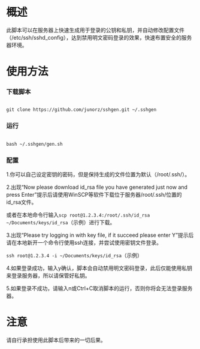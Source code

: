 <h1>概述</h1>
此脚本可以在服务器上快速生成用于登录的公钥和私钥，并自动修改配置文件（/etc/ssh/sshd_config），达到禁用明文密码登录的效果，快速布置安全的服务器环境。


<h1>使用方法</h1>
<h3>下载脚本</h3>
<pre><code>
git clone https://github.com/junorz/sshgen.git ~/.sshgen
</code></pre>

<h3>运行</h3>
<pre><code>
bash ~/.sshgen/gen.sh
</code></pre>

<h3>配置</h3>
<p>1.你可以自己设定密钥的密码，但是保持生成的文件位置为默认（/root/.ssh/）。</p>
<p>2.出现“Now please download id_rsa file you have generated just now and press Enter”提示后请使用WinSCP等软件下载位于服务器/root/.ssh/位置的id_rsa文件。</p>
<p>  或者在本地命令行输入<code>scp root@1.2.3.4:/root/.ssh/id_rsa ~/Documents/keys/id_rsa</code>（示例）进行下载。</p>
<p>3.出现“Please try logging in with key file, if it succeed please enter Y”提示后请在本地新开一个命令行使用ssh连接，并尝试使用密钥文件登录。</p>
<p><code>ssh root@1.2.3.4 -i ~/Documents/keys/id_rsa</code>（示例）</p>
<p>4.如果登录成功，输入y确认，脚本会自动禁用明文密码登录，此后仅能使用私钥来登录服务器，所以请保管好私钥。</p>
<p>5.如果登录不成功，请输入n或Ctrl+C取消脚本的运行，否则你将会无法登录服务器。</p>

<h1>注意</h1>
请自行承担使用此脚本后带来的一切后果。
